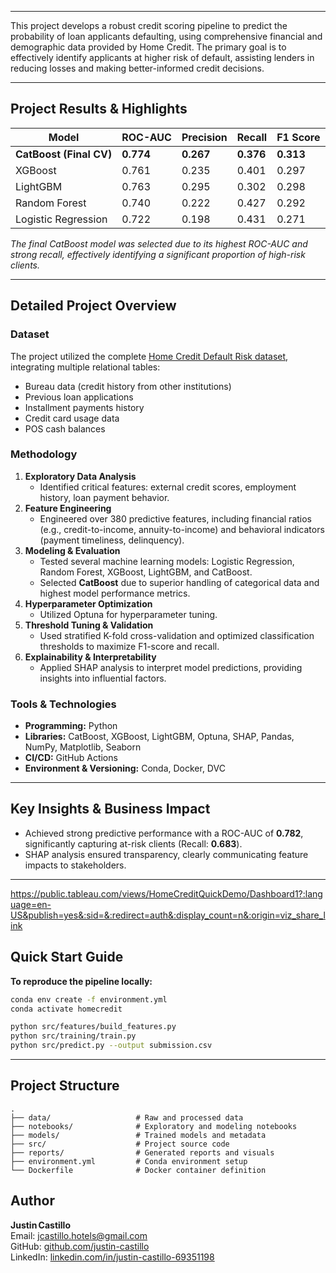 
---

This project develops a robust credit scoring pipeline to predict the probability of loan applicants defaulting, using comprehensive financial and demographic data provided by Home Credit. The primary goal is to effectively identify applicants at higher risk of default, assisting lenders in reducing losses and making better-informed credit decisions.

---

## Project Results & Highlights

| Model                  | ROC-AUC | Precision | Recall | F1 Score |
|------------------------|---------|-----------|--------|----------|
| **CatBoost (Final CV)** | **0.774** | **0.267** | **0.376** | **0.313** |
| XGBoost                | 0.761   | 0.235     | 0.401  | 0.297    |
| LightGBM               | 0.763   | 0.295     | 0.302  | 0.298    |
| Random Forest          | 0.740   | 0.222     | 0.427  | 0.292    |
| Logistic Regression    | 0.722   | 0.198     | 0.431  | 0.271    |

*The final CatBoost model was selected due to its highest ROC-AUC and strong recall, effectively identifying a significant proportion of high-risk clients.*

---

## Detailed Project Overview

### Dataset
The project utilized the complete [Home Credit Default Risk dataset](https://www.kaggle.com/c/home-credit-default-risk), integrating multiple relational tables:
- Bureau data (credit history from other institutions)
- Previous loan applications
- Installment payments history
- Credit card usage data
- POS cash balances

### Methodology
1. **Exploratory Data Analysis**
    - Identified critical features: external credit scores, employment history, loan payment behavior.
2. **Feature Engineering**
    - Engineered over 380 predictive features, including financial ratios (e.g., credit-to-income, annuity-to-income) and behavioral indicators (payment timeliness, delinquency).
3. **Modeling & Evaluation**
    - Tested several machine learning models: Logistic Regression, Random Forest, XGBoost, LightGBM, and CatBoost.
    - Selected **CatBoost** due to superior handling of categorical data and highest model performance metrics.
4. **Hyperparameter Optimization**
    - Utilized Optuna for hyperparameter tuning.
5. **Threshold Tuning & Validation**
    - Used stratified K-fold cross-validation and optimized classification thresholds to maximize F1-score and recall.
6. **Explainability & Interpretability**
    - Applied SHAP analysis to interpret model predictions, providing insights into influential factors.

### Tools & Technologies
- **Programming:** Python
- **Libraries:** CatBoost, XGBoost, LightGBM, Optuna, SHAP, Pandas, NumPy, Matplotlib, Seaborn
- **CI/CD:** GitHub Actions
- **Environment & Versioning:** Conda, Docker, DVC

---

## Key Insights & Business Impact
- Achieved strong predictive performance with a ROC-AUC of **0.782**, significantly capturing at-risk clients (Recall: **0.683**).
- SHAP analysis ensured transparency, clearly communicating feature impacts to stakeholders.

---

https://public.tableau.com/views/HomeCreditQuickDemo/Dashboard1?:language=en-US&publish=yes&:sid=&:redirect=auth&:display_count=n&:origin=viz_share_link

## Quick Start Guide

**To reproduce the pipeline locally:**

```bash
conda env create -f environment.yml
conda activate homecredit

python src/features/build_features.py
python src/training/train.py
python src/predict.py --output submission.csv
```

---

## Project Structure

    .
    ├── data/                   # Raw and processed data
    ├── notebooks/              # Exploratory and modeling notebooks
    ├── models/                 # Trained models and metadata
    ├── src/                    # Project source code
    ├── reports/                # Generated reports and visuals
    ├── environment.yml         # Conda environment setup
    └── Dockerfile              # Docker container definition

## Author

**Justin Castillo**  
Email: [jcastillo.hotels@gmail.com](mailto:jcastillo.hotels@gmail.com)  
GitHub: [github.com/justin-castillo](https://github.com/justin-castillo)  
LinkedIn: [linkedin.com/in/justin-castillo-69351198](https://www.linkedin.com/in/justin-castillo-69351198/)

